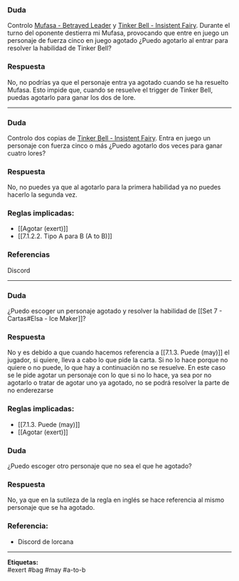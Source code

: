 ### Duda
Controlo [Mufasa - Betrayed Leader](https://dreamborn.ink/es/cards/mufasa/betrayed-leader) y [Tinker Bell - Insistent Fairy](https://dreamborn.ink/es/cards/tinker-bell/insistent-fairy). Durante el turno del oponente destierra mi Mufasa, provocando que entre en juego un personaje de fuerza cinco en juego agotado ¿Puedo agotarlo al entrar para resolver la habilidad de Tinker Bell?
### Respuesta
No, no podrías ya que el personaje entra ya agotado cuando se ha resuelto Mufasa. Esto impide que, cuando se resuelve el trigger de Tinker Bell, puedas agotarlo para ganar los dos de lore.

---
### Duda
Controlo dos copias de [Tinker Bell - Insistent Fairy](https://dreamborn.ink/es/cards/tinker-bell/insistent-fairy). Entra en juego un personaje con fuerza cinco o más ¿Puedo agotarlo dos veces para ganar cuatro lores?
### Respuesta
No, no puedes ya que al agotarlo para la primera habilidad ya no puedes hacerlo la segunda vez.

### Reglas implicadas:
- [[Agotar (exert)]]
- [[7.1.2.2. Tipo A para B (A to B)]]

### Referencias
Discord

---

### Duda
¿Puedo escoger un personaje agotado y resolver la habilidad de [[Set 7 - Cartas#Elsa - Ice Maker]]?
### Respuesta
No y es debido a que cuando hacemos referencia a [[7.1.3.  Puede (may)]] el jugador, si quiere, lleva a cabo lo que pide la carta. Si no lo hace porque no quiere o no puede, lo que hay a continuación no se resuelve. En este caso se le pide agotar un personaje con lo que si no lo hace, ya sea por no agotarlo o tratar de agotar uno ya agotado, no se podrá resolver la parte de no enderezarse

### Reglas implicadas:
- [[7.1.3.  Puede (may)]]
- [[Agotar (exert)]]

### Duda
¿Puedo escoger otro personaje que no sea el que he agotado?
### Respuesta
No, ya que en la sutileza de la regla en inglés se hace referencia al mismo personaje que se ha agotado.
### Referencia:
- Discord de lorcana 


---

**Etiquetas:**  
#exert #bag #may #a-to-b
